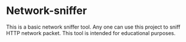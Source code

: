# Network-sniffer
This is a basic network sniffer tool. Any one can use this project to sniff HTTP network packet. This tool is intended for educational purposes.
